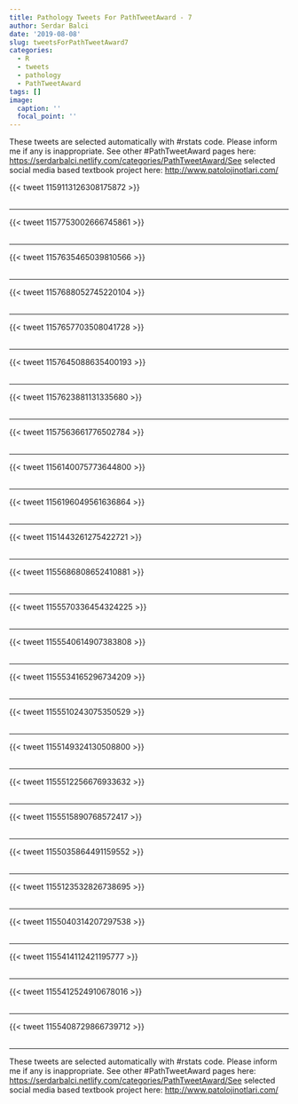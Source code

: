 ```yaml
---
title: Pathology Tweets For PathTweetAward - 7
author: Serdar Balci
date: '2019-08-08'
slug: tweetsForPathTweetAward7
categories:
  - R
  - tweets
  - pathology
  - PathTweetAward
tags: []
image:
  caption: ''
  focal_point: ''
---
```



These tweets are selected automatically with #rstats code. Please inform me if any is inappropriate.
See other #PathTweetAward pages here: https://serdarbalci.netlify.com/categories/PathTweetAward/See selected social media based textbook project here: http://www.patolojinotlari.com/

{{< tweet 1159113126308175872 >}}
<br>
<br>
<hr>
{{< tweet 1157753002666745861 >}}
<br>
<br>
<hr>
{{< tweet 1157635465039810566 >}}
<br>
<br>
<hr>
{{< tweet 1157688052745220104 >}}
<br>
<br>
<hr>
{{< tweet 1157657703508041728 >}}
<br>
<br>
<hr>
{{< tweet 1157645088635400193 >}}
<br>
<br>
<hr>
{{< tweet 1157623881131335680 >}}
<br>
<br>
<hr>
{{< tweet 1157563661776502784 >}}
<br>
<br>
<hr>
{{< tweet 1156140075773644800 >}}
<br>
<br>
<hr>
{{< tweet 1156196049561636864 >}}
<br>
<br>
<hr>
{{< tweet 1151443261275422721 >}}
<br>
<br>
<hr>
{{< tweet 1155686808652410881 >}}
<br>
<br>
<hr>
{{< tweet 1155570336454324225 >}}
<br>
<br>
<hr>
{{< tweet 1155540614907383808 >}}
<br>
<br>
<hr>
{{< tweet 1155534165296734209 >}}
<br>
<br>
<hr>
{{< tweet 1155510243075350529 >}}
<br>
<br>
<hr>
{{< tweet 1155149324130508800 >}}
<br>
<br>
<hr>
{{< tweet 1155512256676933632 >}}
<br>
<br>
<hr>
{{< tweet 1155515890768572417 >}}
<br>
<br>
<hr>
{{< tweet 1155035864491159552 >}}
<br>
<br>
<hr>
{{< tweet 1155123532826738695 >}}
<br>
<br>
<hr>
{{< tweet 1155040314207297538 >}}
<br>
<br>
<hr>
{{< tweet 1155414112421195777 >}}
<br>
<br>
<hr>
{{< tweet 1155412524910678016 >}}
<br>
<br>
<hr>
{{< tweet 1155408729866739712 >}}
<br>
<br>
<hr>


These tweets are selected automatically with #rstats code. Please inform me if any is inappropriate.
See other #PathTweetAward pages here: https://serdarbalci.netlify.com/categories/PathTweetAward/See selected social media based textbook project here: http://www.patolojinotlari.com/
